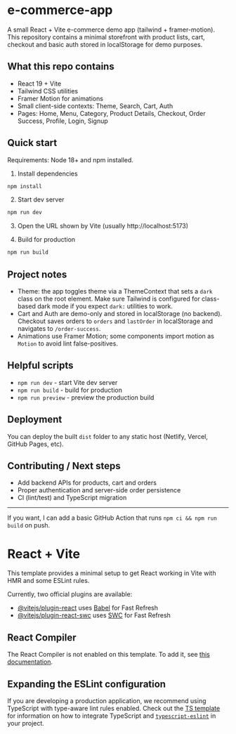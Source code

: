 # e-commerce-app

A small React + Vite e-commerce demo app (tailwind + framer-motion). This repository contains a minimal storefront with product lists, cart, checkout and basic auth stored in localStorage for demo purposes.

## What this repo contains

- React 19 + Vite
- Tailwind CSS utilities
- Framer Motion for animations
- Small client-side contexts: Theme, Search, Cart, Auth
- Pages: Home, Menu, Category, Product Details, Checkout, Order Success, Profile, Login, Signup

## Quick start
Requirements: Node 18+ and npm installed.

1. Install dependencies

```powershell
npm install
```

2. Start dev server

```powershell
npm run dev
```

3. Open the URL shown by Vite (usually http://localhost:5173)

4. Build for production

```powershell
npm run build
```

## Project notes

- Theme: the app toggles theme via a ThemeContext that sets a `dark` class on the root element. Make sure Tailwind is configured for class-based dark mode if you expect `dark:` utilities to work.
- Cart and Auth are demo-only and stored in localStorage (no backend). Checkout saves orders to `orders` and `lastOrder` in localStorage and navigates to `/order-success`.
- Animations use Framer Motion; some components import motion as `Motion` to avoid lint false-positives.

## Helpful scripts

- `npm run dev` - start Vite dev server
- `npm run build` - build for production
- `npm run preview` - preview the production build

## Deployment
You can deploy the built `dist` folder to any static host (Netlify, Vercel, GitHub Pages, etc).

## Contributing / Next steps

- Add backend APIs for products, cart and orders
- Proper authentication and server-side order persistence
- CI (lint/test) and TypeScript migration

---
If you want, I can add a basic GitHub Action that runs `npm ci && npm run build` on push.
# React + Vite

This template provides a minimal setup to get React working in Vite with HMR and some ESLint rules.

Currently, two official plugins are available:

- [@vitejs/plugin-react](https://github.com/vitejs/vite-plugin-react/blob/main/packages/plugin-react) uses [Babel](https://babeljs.io/) for Fast Refresh
- [@vitejs/plugin-react-swc](https://github.com/vitejs/vite-plugin-react/blob/main/packages/plugin-react-swc) uses [SWC](https://swc.rs/) for Fast Refresh

## React Compiler

The React Compiler is not enabled on this template. To add it, see [this documentation](https://react.dev/learn/react-compiler/installation).

## Expanding the ESLint configuration

If you are developing a production application, we recommend using TypeScript with type-aware lint rules enabled. Check out the [TS template](https://github.com/vitejs/vite/tree/main/packages/create-vite/template-react-ts) for information on how to integrate TypeScript and [`typescript-eslint`](https://typescript-eslint.io) in your project.
